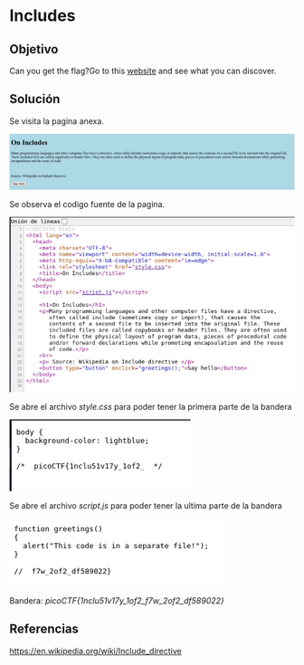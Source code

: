 # Includes

## Objetivo

Can you get the flag?Go to this [website](http://saturn.picoctf.net:54634/) and see what you can discover.

## Solución

Se visita la pagina anexa.

![img1.png](img-index_includes.png)

Se observa el codigo fuente de la pagina.

![img2.png](img-codigo_includes.png)

Se abre el archivo *style.css* para poder tener la primera parte de la bandera

![img3.png](img-css_includes.png)

Se abre el archivo *script.js* para poder tener la ultima parte de la bandera

![img4.png](img-js_includes.png)

Bandera: *picoCTF{1nclu51v17y_1of2_f7w_2of2_df589022}*

## Referencias

https://en.wikipedia.org/wiki/Include_directive
